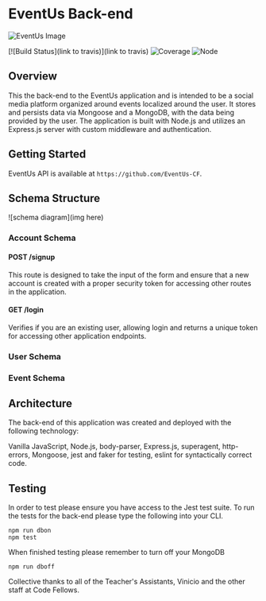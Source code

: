 # EventUs Back-end

![EventUs Image](src/image.jpg)

[![Build Status](link to travis)](link to travis)
![Coverage](https://img.shields.io/badge/coverage-75%25-brightgreen.svg)
![Node](https://img.shields.io/badge/node-v8.9.4-blue.svg)

## Overview 
This the back-end to the EventUs application and is intended to be a social media platform organized around events localized around the user. It stores and persists data via Mongoose and a MongoDB, with the data being provided by the user. The application is built with Node.js and utilizes an Express.js server with custom middleware and authentication. 

## Getting Started 

EventUs API is available at `https://github.com/EventUs-CF`. 

## Schema Structure 

![schema diagram](img here)

### Account Schema

#### POST /signup 
This route is designed to take the input of the form and ensure that a new account is created with a proper security token for accessing other routes in the application.

#### GET /login  
Verifies if you are an existing user, allowing login and returns a unique token for accessing other application endpoints. 

### User Schema 

### Event Schema

## Architecture 
The back-end of this application was created and deployed with the following technology: 

Vanilla JavaScript, Node.js, body-parser, Express.js, superagent, http-errors, Mongoose, jest and faker for testing, eslint for syntactically correct code.  

## Testing 
In order to test please ensure you have access to the Jest test suite. To run the tests for the back-end please type the following into your CLI.

    npm run dbon
    npm test

When finished testing please remember to turn off your MongoDB

    npm run dboff

Collective thanks to all of the Teacher's Assistants, Vinicio and the other staff at Code Fellows.